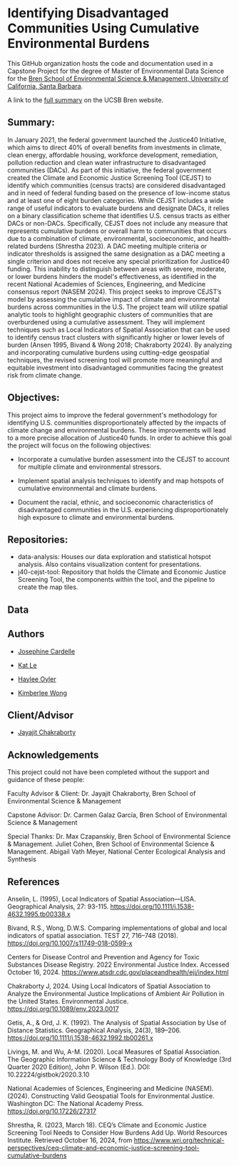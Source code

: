 # Identifying Disadvantaged Communities Using Cumulative Environmental Burdens


This GitHub organization hosts the code and documentation used in a Capstone Project for the degree of Master of Environmental Data Science for the [Bren School of Environmental Science & Management, University of California, Santa Barbara](https://bren.ucsb.edu/).

A link to the [full summary](https://bren.ucsb.edu/projects/identifying-justice40-communities-based-cumulative-environmental-burdens) on the UCSB Bren website.

## Summary: 
In January 2021, the federal government launched the Justice40 Initiative, which aims to direct 40% of overall benefits from investments in climate, clean energy, affordable housing, workforce development, remediation, pollution reduction and clean water infrastructure to disadvantaged communities (DACs). As part of this initiative, the federal government created the Climate and Economic Justice Screening Tool (CEJST) to identify which communities (census tracts) are considered disadvantaged and in need of federal funding based on the presence of low-income status and at least one of eight burden categories. While CEJST includes a wide range of useful indicators to evaluate burdens and designate DACs, it relies on a binary classification scheme that identifies U.S. census tracts as either DACs or non-DACs. Specifically, CEJST does not include any measure that represents cumulative burdens or overall harm to communities that occurs due to a combination of climate, environmental, socioeconomic, and health-related burdens (Shrestha 2023). A DAC meeting multiple criteria or indicator thresholds is assigned the same designation as a DAC meeting a single criterion and does not receive any special prioritization for Justice40 funding. This inability to distinguish between areas with severe, moderate, or lower burdens hinders the model's effectiveness, as identified in the recent National Academies of Sciences, Engineering, and Medicine consensus report (NASEM 2024). This project seeks to improve CEJST’s model by assessing the cumulative impact of climate and environmental burdens across communities in the U.S. The project team will utilize spatial analytic tools to highlight geographic clusters of communities that are overburdened using a cumulative assessment. They will implement techniques such as Local Indicators of Spatial Association that can be used to identify census tract clusters with significantly higher or lower levels of burden (Ansen 1995, Bivand & Wong 2018; Chakraborty 2024). By analyzing and incorporating cumulative burdens using cutting-edge geospatial techniques, the revised screening tool will promote more meaningful and equitable investment into disadvantaged communities facing the greatest risk from climate change.

## Objectives:
This project aims to improve the federal government's methodology for identifying U.S. communities disproportionately affected by the impacts of climate change and environmental burdens. These improvements will lead to a more precise allocation of Justice40 funds. In order to achieve this goal the project will focus on the following objectives:

- Incorporate a cumulative burden assessment into the CEJST to account for multiple climate and environmental stressors.
  
- Implement spatial analysis techniques to identify and map hotspots of cumulative environmental and climate burdens.
  
- Document the racial, ethnic, and socioeconomic characteristics of disadvantaged communities in the U.S. experiencing disproportionately high exposure to climate and environmental burdens.

## Repositories:
- data-analysis: Houses our data exploration and statistical hotspot analysis. Also contains visualization content for presentations. 
- j40-cejst-tool: Repository that holds the Climate and Economic Justice Screening Tool, the components within the tool, and the pipeline to create the map tiles. 

## Data


## Authors
- [Josephine Cardelle](https://github.com/jocardelle)
  
- [Kat Le](https://github.com/katleyq)
  
- [Haylee Oyler](https://github.com/haylee360)
  
- [Kimberlee Wong](https://github.com/kimberleewong)

## Client/Advisor
- [Jayajit Chakraborty](https://bren.ucsb.edu/people/jayajit-chakraborty)

## Acknowledgements
This project could not have been completed without the support and guidance of these people:

Faculty Advisor & Client: Dr. Jayajit Chakraborty, Bren School of Environmental Science & Management

Capstone Advisor: Dr. Carmen Galaz García, Bren School of Environmental Science & Management

Special Thanks: Dr. Max Czapanskiy, Bren School of Environmental Science & Management. Juliet Cohen, Bren School of Environmental Science & Management. Abigail Vath Meyer, National Center Ecological Analysis and Synthesis

## References

Anselin, L. (1995), Local Indicators of Spatial Association—LISA. Geographical Analysis, 27: 93-115. https://doi.org/10.1111/j.1538-4632.1995.tb00338.x

Bivand, R.S., Wong, D.W.S. Comparing implementations of global and local indicators of spatial association. TEST 27, 716–748 (2018). https://doi.org/10.1007/s11749-018-0599-x

Centers for Disease Control and Prevention and Agency for Toxic Substances Disease Registry. 2022 Environmental Justice Index. Accessed October 16, 2024. https://www.atsdr.cdc.gov/placeandhealth/eji/index.html

Chakraborty J, 2024. Using Local Indicators of Spatial Association to Analyze the Environmental Justice Implications of Ambient Air Pollution in the United States. Environmental Justice. https://doi.org/10.1089/env.2023.0017 

Getis, A., & Ord, J. K. (1992). The Analysis of Spatial Association by Use of Distance Statistics. Geographical Analysis, 24(3), 189–206. https://doi.org/10.1111/j.1538-4632.1992.tb00261.x 

Livings, M. and Wu, A-M. (2020). Local Measures of Spatial Association. The Geographic Information Science & Technology Body of Knowledge (3rd Quarter 2020 Edition), John P. Wilson (Ed.). DOI: 10.22224/gistbok/2020.3.10

National Academies of Sciences, Engineering and Medicine (NASEM). (2024). Constructing Valid Geospatial Tools for Environmental Justice. Washington DC: The National Academy Press. https://doi.org/10.17226/27317 

Shrestha, R. (2023, March 18). CEQ’s Climate and Economic Justice Screening Tool Needs to Consider How Burdens Add Up. World Resources Institute. Retrieved October 16, 2024, from https://www.wri.org/technical-perspectives/ceq-climate-and-economic-justice-screening-tool-cumulative-burdens 


